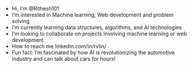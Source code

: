 - Hi, I’m @Rithesh101
- I’m interested in Machine learning, Web development and problem solving
- I’m currently learning data structures, algorithms, and AI technologies
- I’m looking to collaborate on  projects involving machine learning or web development
- How to reach me linkedin.com/in/rvlin/
- Fun fact:  I’m fascinated by how AI is revolutionizing the automotive industry and can talk about cars for hours!

<!---
Rithesh101/Rithesh101 is a ✨ special ✨ repository because its `README.md` (this file) appears on your GitHub profile.
You can click the Preview link to take a look at your changes.
--->
